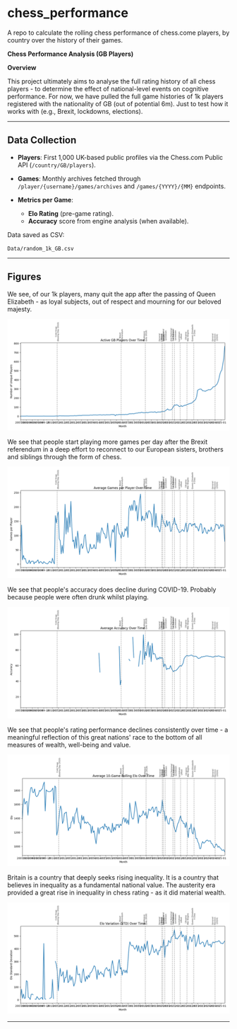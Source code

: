 # chess_performance
A repo to calculate the rolling chess performance of chess.come players, by country over the history of their games.


**Chess Performance Analysis (GB Players)**

**Overview**

This project ultimately aims to analyse the full rating history of all chess players - to determine the effect of national-level events on cognitive performance. For now, we have pulled the full game histories of 1k players registered with the nationality of GB (out of potential 6m). Just to test how it works with (e.g., Brexit, lockdowns, elections).

---

## Data Collection

* **Players**: First 1,000 UK-based public profiles via the Chess.com Public API (`/country/GB/players`).
* **Games**: Monthly archives fetched through `/player/{username}/games/archives` and `/games/{YYYY}/{MM}` endpoints.
* **Metrics per Game**:

  * **Elo Rating** (pre-game rating).
  * **Accuracy** score from engine analysis (when available).

Data saved as CSV:

```
Data/random_1k_GB.csv
```

---

## Figures
We see, of our 1k players, many quit the app after the passing of Queen Elizabeth - as loyal subjects, out of respect and mourning for our beloved majesty.

<p align="center">
  <img src="https://raw.githubusercontent.com/BenGoodair/chess_performance/main/Figures/active_players.png"  />
</p>

We see that people start playing more games per day after the Brexit referendum in a deep effort to reconnect to our European sisters, brothers and siblings through the form of chess.

<p align="center">
  <img src="https://raw.githubusercontent.com/BenGoodair/chess_performance/main/Figures/games_per_player.png"  />
</p>

We see that people's accuracy does decline during COVID-19. Probably because people were often drunk whilst playing.

<p align="center">
  <img src="https://raw.githubusercontent.com/BenGoodair/chess_performance/main/Figures/mean_accuracy.png"  />
</p>


We see that people's rating performance declines consistently over time - a meaningful reflection of this great nations' race to the bottom of all measures of wealth, well-being and value.

<p align="center">
  <img src="https://raw.githubusercontent.com/BenGoodair/chess_performance/main/Figures/mean_rolling_elo.png"  />
</p>

Britain is a country that deeply seeks rising inequality. It is a country that believes in inequality as a fundamental national value. The austerity era provided a great rise in inequality in chess rating - as it did material wealth.
<p align="center">
  <img src="https://raw.githubusercontent.com/BenGoodair/chess_performance/main/Figures/std_rolling_elo.png"  />
</p>

---

